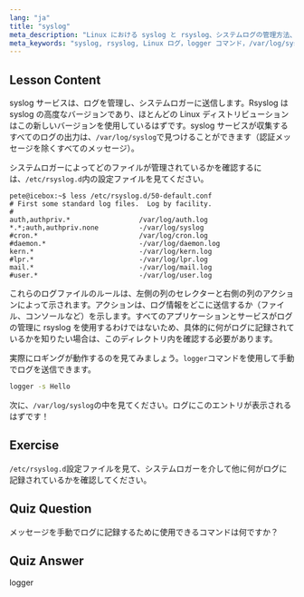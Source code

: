 ```yaml
---
lang: "ja"
title: "syslog"
meta_description: "Linux における syslog と rsyslog、システムログの管理方法、logger コマンドの使用方法について学びます。この初心者向けのチュートリアルで始めましょう！"
meta_keywords: "syslog, rsyslog, Linux ログ，logger コマンド，/var/log/syslog, Linux チュートリアル，初心者 Linux, システムロギング"
---
```


## Lesson Content

syslog サービスは、ログを管理し、システムロガーに送信します。Rsyslog は syslog の高度なバージョンであり、ほとんどの Linux ディストリビューションはこの新しいバージョンを使用しているはずです。syslog サービスが収集するすべてのログの出力は、`/var/log/syslog`で見つけることができます（認証メッセージを除くすべてのメッセージ）。

システムロガーによってどのファイルが管理されているかを確認するには、`/etc/rsyslog.d`内の設定ファイルを見てください。

```plaintext
pete@icebox:~$ less /etc/rsyslog.d/50-default.conf
# First some standard log files.  Log by facility.
#
auth,authpriv.*                 /var/log/auth.log
*.*;auth,authpriv.none          -/var/log/syslog
#cron.*                         /var/log/cron.log
#daemon.*                       -/var/log/daemon.log
kern.*                          -/var/log/kern.log
#lpr.*                          -/var/log/lpr.log
mail.*                          -/var/log/mail.log
#user.*                         -/var/log/user.log
```

これらのログファイルのルールは、左側の列のセレクターと右側の列のアクションによって示されます。アクションは、ログ情報をどこに送信するか（ファイル、コンソールなど）を示します。すべてのアプリケーションとサービスがログの管理に rsyslog を使用するわけではないため、具体的に何がログに記録されているかを知りたい場合は、このディレクトリ内を確認する必要があります。

実際にロギングが動作するのを見てみましょう。`logger`コマンドを使用して手動でログを送信できます。

```bash
logger -s Hello
```

次に、`/var/log/syslog`の中を見てください。ログにこのエントリが表示されるはずです！

## Exercise

`/etc/rsyslog.d`設定ファイルを見て、システムロガーを介して他に何がログに記録されているかを確認してください。

## Quiz Question

メッセージを手動でログに記録するために使用できるコマンドは何ですか？

## Quiz Answer

logger
